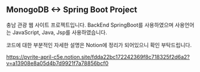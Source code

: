 ## MonogoDB <-> Spring Boot Project

충남 관광 웹 사이트 프로젝트입니다.
BackEnd SpringBoot를 사용하였으며 사용언어는 JavaScript, Java, Jsp를 사용하였습니다.

코드에 대한 부분적인 자세한 설명은 Notion에 정리가 되어있으니 확인 부탁드립니다.

https://pyrite-april-c5e.notion.site/fdda22bc172242369f8c718325f2d6a2?v=a13908e8a05d4b7d9921f7a78856bcf0
